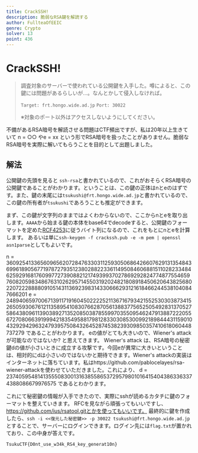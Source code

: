 ```yaml
---
title: CrackSSH!
description: 脆弱なRSA鍵を解読する
author: FullteaOfEEIC
genre: Crypto
solver: 13
point: 436
---
```


# CrackSSH!

>調査対象のサーバーで使われている公開鍵を入手した。噂によると、この鍵には問題があるらしいが...。なんとかして侵入しなければ。
>
> ```Target: frt.hongo.wide.ad.jp```
> ```Port: 30022```
>
> ※対象のポート以外はアクセスしないようにしてください。

不備があるRSA暗号を解読させる問題はCTF頻出ですが、私は20年以上生きていて n = ○○ やe = xx という形でRSA暗号を扱ったことがありません。脆弱なRSA暗号を実際に解いてもらうことを目的として出題しました。

## 解法
公開鍵の先頭を見ると ```ssh-rsa```と書かれているので、これがおそらくRSA暗号の公開鍵であることがわかります。ということは、この鍵の正体はnとeのはずです。また、鍵の末尾には```tsukushi@frt.hongo.wide.ad.jp```と書かれているので、この鍵の所有者が```tsukushi```であろうことも推定ができます。

まず、この鍵が文字列のままではよくわからないので、ここからnとeを取り出します。```AAAA```から始まる鍵の本体をbase64でdecodeすると、公開鍵のフォーマットを定めた[RCF4253](https://datatracker.ietf.org/doc/html/rfc4253)に従うバイト列になるので、これをもとにnとeを計算します。
あるいは単に```ssh-keygen -f crackssh.pub -e -m pem | openssl asn1parse```としてもよいです。

n = 360925413365609656207284763303112593050686426607629131354843699618905677197872793512380288223361149508460688151102823348462592916817609977273908821217493993702786929282477487755465976082059834867631026295714550319202482180891845062064382568022072228888091051431136923983143306662931216184662445381040847666201
e = 248940659700671391171916045022225211367167934215525303038734152650593067612113589541083076628705613883775652505492831370527586438096113903892713520850387855997035509546247913887222055672708066391999421835495881798128330308530099218984443115901043292942963247939575084326452874538239309850357410618060448737279
であることがわかります。 eの値がとても大きいので、Wiener's attackが可能なのではないか? と思えてきます。
Wiener's attack は、RSA暗号の秘密鍵dの値が小さいときに成立する攻撃です。今回eが異常に大きいということは、相対的にdは小さいのではないかと期待できます。Wiener's attackの実装はインターネットに落ちています。私はhttps://github.com/pablocelayes/rsa-wiener-attackを使わせていただきました。これにより、
d = 23740595481413555083001316385586537295798010164154043863363374388086679976575
であるとわかります。

これにて秘密鍵の情報が入手できたので、実際にsshが読めるカタチに鍵のフォーマットを整えていきます。
RFCを見ながら頑張ってもいいですし、https://github.com/ius/rsatool.gitとかを使ってもいいです。
最終的に鍵を作成したら、```ssh -i <<復元した秘密鍵>> -p 30022 tsukushi@frt.hongo.wide.ad.jp```とすることで、サーバーにログインできます。ログイン先には```flag.txt```が置かれており、この中身が答えです。

```txt
TsukuCTF{D0nt_use_w34k_RS4_key_generat10n}
```